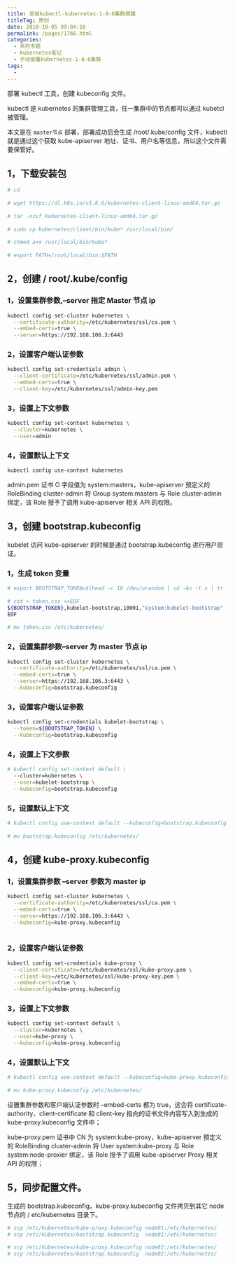 ```yaml
---
title: 安装kubectl-kubernetes-1-8-6集群搭建
titleTag: 原创
date: 2018-10-05 09:04:10
permalink: /pages/1766.html
categories:
  - 系列专题
  - Kubernetes笔记
  - 手动部署kubernetes-1-8-6集群
tags:
  - 
---
```


部署 kubectl 工具，创建 kubeconfig 文件。



kubectl 是 kubernetes 的集群管理工具，任一集群中的节点都可以通过 kubetcl 被管理。



本文是在 `master节点` 部署，部署成功后会生成 /root/.kube/config 文件，kubectl 就是通过这个获取 kube-apiserver 地址、证书、用户名等信息，所以这个文件需要保管好。



## 1，下载安装包



```sh
# cd
 
# wget https://dl.k8s.io/v1.8.6/kubernetes-client-linux-amd64.tar.gz
 
# tar -xzvf kubernetes-client-linux-amd64.tar.gz
 
# sudo cp kubernetes/client/bin/kube* /usr/local/bin/
 
# chmod a+x /usr/local/bin/kube*
 
# export PATH=/root/local/bin:$PATH
```



## 2，创建 / root/.kube/config



### 1，设置集群参数,–server 指定 Master 节点 ip



```sh
kubectl config set-cluster kubernetes \
  --certificate-authority=/etc/kubernetes/ssl/ca.pem \
  --embed-certs=true \
  --server=https://192.168.106.3:6443
```



### 2，设置客户端认证参数



```sh
kubectl config set-credentials admin \
  --client-certificate=/etc/kubernetes/ssl/admin.pem \
  --embed-certs=true \
  --client-key=/etc/kubernetes/ssl/admin-key.pem
```



### 3，设置上下文参数



```sh
kubectl config set-context kubernetes \
  --cluster=kubernetes \
  --user=admin
```



### 4，设置默认上下文



```sh
kubectl config use-context kubernetes
```



admin.pem 证书 O 字段值为 system:masters，kube-apiserver 预定义的 RoleBinding cluster-admin 将 Group system:masters 与 Role cluster-admin 绑定，该 Role 授予了调用 kube-apiserver 相关 API 的权限。



## 3，创建 bootstrap.kubeconfig



kubelet 访问 kube-apiserver 的时候是通过 bootstrap.kubeconfig 进行用户验证。



### 1，生成 token 变量



```sh
# export BOOTSTRAP_TOKEN=$(head -c 16 /dev/urandom | od -An -t x | tr -d ' ')
 
# cat > token.csv <<EOF
${BOOTSTRAP_TOKEN},kubelet-bootstrap,10001,"system:kubelet-bootstrap"
EOF
 
# mv token.csv /etc/kubernetes/
```



### 2，设置集群参数–server 为 master 节点 ip



```sh
kubectl config set-cluster kubernetes \
  --certificate-authority=/etc/kubernetes/ssl/ca.pem \
  --embed-certs=true \
  --server=https://192.168.106.3:6443 \
  --kubeconfig=bootstrap.kubeconfig
```



### 3，设置客户端认证参数



```sh
kubectl config set-credentials kubelet-bootstrap \
  --token=${BOOTSTRAP_TOKEN} \
  --kubeconfig=bootstrap.kubeconfig
```



### 4，设置上下文参数



```sh
# kubectl config set-context default \
  --cluster=kubernetes \
  --user=kubelet-bootstrap \
  --kubeconfig=bootstrap.kubeconfig
```



### 5，设置默认上下文



```sh
# kubectl config use-context default --kubeconfig=bootstrap.kubeconfig
 
# mv bootstrap.kubeconfig /etc/kubernetes/
```



## 4，创建 kube-proxy.kubeconfig



### 1，设置集群参数 –server 参数为 master ip



```sh
kubectl config set-cluster kubernetes \
  --certificate-authority=/etc/kubernetes/ssl/ca.pem \
  --embed-certs=true \
  --server=https://192.168.106.3:6443 \
  --kubeconfig=kube-proxy.kubeconfig
 
```



### 2，设置客户端认证参数



```sh
kubectl config set-credentials kube-proxy \
  --client-certificate=/etc/kubernetes/ssl/kube-proxy.pem \
  --client-key=/etc/kubernetes/ssl/kube-proxy-key.pem \
  --embed-certs=true \
  --kubeconfig=kube-proxy.kubeconfig
```



### 3，设置上下文参数



```sh
kubectl config set-context default \
  --cluster=kubernetes \
  --user=kube-proxy \
  --kubeconfig=kube-proxy.kubeconfig
```



### 4，设置默认上下文



```sh
# kubectl config use-context default --kubeconfig=kube-proxy.kubeconfig
 
# mv kube-proxy.kubeconfig /etc/kubernetes/
```



设置集群参数和客户端认证参数时 –embed-certs 都为 true，这会将 certificate-authority、client-certificate 和 client-key 指向的证书文件内容写入到生成的 kube-proxy.kubeconfig 文件中；

kube-proxy.pem 证书中 CN 为 system:kube-proxy，kube-apiserver 预定义的 RoleBinding cluster-admin 将 User system:kube-proxy 与 Role system:node-proxier 绑定，该 Role 授予了调用 kube-apiserver Proxy 相关 API 的权限；



## 5，同步配置文件。



生成的 bootstrap.kubeconfig，kube-proxy.kubeconfig 文件拷贝到其它 node 节点的 / etc/kubernetes 目录下。



```sh
# scp /etc/kubernetes/kube-proxy.kubeconfig node01:/etc/kubernetes/
# scp /etc/kubernetes/bootstrap.kubeconfig  node01:/etc/kubernetes/
 
# scp /etc/kubernetes/kube-proxy.kubeconfig node02:/etc/kubernetes/
# scp /etc/kubernetes/bootstrap.kubeconfig  node02:/etc/kubernetes/
```
